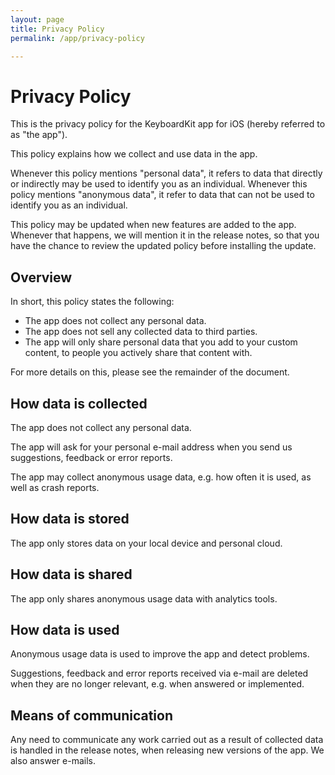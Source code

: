 ```yaml
---
layout: page
title: Privacy Policy
permalink: /app/privacy-policy

---
```



# Privacy Policy

This is the privacy policy for the KeyboardKit app for iOS (hereby referred to as "the app").

This policy explains how we collect and use data in the app.

Whenever this policy mentions "personal data", it refers to data that directly or indirectly may be used to identify you as an individual. Whenever this policy mentions "anonymous data", it refer to data that can not be used to identify you as an individual.

This policy may be updated when new features are added to the app. Whenever that happens, we will mention it in the release notes, so that you have the chance to review the updated policy before installing the update.


## Overview

In short, this policy states the following:

 * The app does not collect any personal data.
 * The app does not sell any collected data to third parties.
 * The app will only share personal data that you add to your custom content, to people you actively share that content with.
 
For more details on this, please see the remainder of the document.


## How data is collected

The app does not collect any personal data.

The app will ask for your personal e-mail address when you send us suggestions, feedback or error reports.

The app may collect anonymous usage data, e.g. how often it is used, as well as crash reports.


## How data is stored

The app only stores data on your local device and personal cloud.


## How data is shared

The app only shares anonymous usage data with analytics tools.


## How data is used

Anonymous usage data is used to improve the app and detect problems.

Suggestions, feedback and error reports received via e-mail are deleted when they are no longer relevant, e.g. when answered or implemented.


## Means of communication

Any need to communicate any work carried out as a result of collected data is handled in the release notes, when releasing new versions of the app. We also answer e-mails.